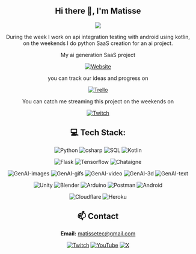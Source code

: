 <div align="center">

## Hi there 👋, I'm Matisse

![](https://img.shields.io/badge/Software%20Engineer-California-blue)

During the week I work on api integration testing with android using kotlin, on the weekends I do python SaaS creation for an ai project.

My ai generation SaaS project

[![Website](https://img.shields.io/badge/Website-matissetec.dev-blue?style=for-the-badge&color=darkgreen&logo=vercel&logoColor=green)](https://matissetec.dev/)

you can track our ideas and progress on

[![Trello](https://img.shields.io/badge/Trello-%23026AA7.svg?style=for-the-badge&logo=Trello&logoColor=white)](https://trello.matissetec.dev/)

You can catch me streaming this project on the weekends on 

[![Twitch](https://img.shields.io/twitch/status/matissetec?style=for-the-badge&labelColor=6441a5&logo=Twitch&logoColor=white)](https://www.twitch.tv/matissetec)


## 💻 Tech Stack:
![Python](https://img.shields.io/badge/python-009117?logo=python&logoColor=ffdd54)
![csharp](https://img.shields.io/badge/c%23-009117?logo=sharp)
![SQL](https://img.shields.io/badge/sql-009117?logo=SQLite&logoColor=2446ff)
![Kotlin](https://img.shields.io/badge/kotlin-009117?logo=kotlin)

![Flask](https://img.shields.io/badge/flask-01A773?logo=flask&logoColor=white)
![Tensorflow](https://img.shields.io/badge/TensorFlow-01A773?logo=TensorFlow)
![Chataigne](https://img.shields.io/badge/Chataigne-01A773)

![GenAI-images](https://img.shields.io/badge/gen%20ai-images-green?logo=anthropic&logoColor=teal)
![GenAI-gifs](https://img.shields.io/badge/gen%20ai-gifs-blue?logo=anthropic&logoColor=teal)
![GenAI-video](https://img.shields.io/badge/gen%20ai-video-yellow?logo=anthropic&logoColor=teal)
![GenAI-3d](https://img.shields.io/badge/gen%20ai-3d-teal?logo=anthropic&logoColor=teal)
![GenAI-text](https://img.shields.io/badge/gen%20ai-text-orange?logo=anthropic&logoColor=teal)

![Unity](https://img.shields.io/badge/Unity-215E00?logo=unity&logoColor=blue)
![Blender](https://img.shields.io/badge/Blender-215E00?logo=Blender&logoColor=orange)
![Arduino](https://img.shields.io/badge/Arduino-215E00?logo=Arduino&logoColor=00E5CA)
![Postman](https://img.shields.io/badge/Postman-215E00?logo=postman&logoColor=FF6C37)
![Android](https://img.shields.io/badge/Android-215E00?logo=android&logoColor=3DDC84)

![Cloudflare](https://img.shields.io/badge/Cloudflare-F38020?logo=Cloudflare&logoColor=white) ![Heroku](https://img.shields.io/badge/Heroku-6441a5?logo=Heroku&logoColor=white)


## 📫 Contact
**Email:** matissetec@gmail.com

[![Twitch](https://img.shields.io/badge/Twitch-%239146FF.svg?style=for-the-badge&logo=Twitch&logoColor=white)](https://www.twitch.tv/matissetec)
[![YouTube](https://img.shields.io/badge/YouTube-%23FF0000.svg?style=for-the-badge&logo=YouTube&logoColor=white)](https://www.youtube.com/@matissetec)
[![X](https://img.shields.io/badge/Twitter-%23000000.svg?style=for-the-badge&logo=X&logoColor=white)](https://twitter.com/matissetec)

<!--<details>
<summary>Click for GitHub Stats</summary>

# 📊 GitHub Stats:
![](https://badges.pufler.dev/visits/matissesprojects/matissesprojects?logo=GitHub&label=visits&color=success&logoColor=white&style=flat-square)

![](https://github-readme-stats.vercel.app/api/top-langs/?username=matissesProjects&theme=dark&hide_border=true&include_all_commits=true&count_private=true&layout=compact)

This is very funny to me as I mostly program in python and kotlin, but a lot of that code is private

# 🔝 Top Contributed Repo 
![](https://github-contributor-stats.vercel.app/api?username=matissesprojects&limit=3&theme=dark&combine_all_yearly_contributions=true&count_private=true&layout=compact)

</details> -->
</div>
